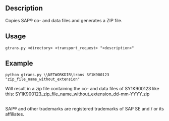 ## Description
Copies SAP® co- and data files and generates a ZIP file.

## Usage
```
gtrans.py <directory> <transport_request> "<description>"
```

## Example
```
python gtrans.py \\NETWORKDIR\trans SY1K900123 "zip_file_name_without_extension"
```
Will result in a zip file containing the co- and data files of SY1K900123 like this:
SY1K900123_zip_file_name_without_extension_dd-mm-YYYY.zip

##
SAP® and other trademarks are registered trademarks of SAP SE and / or its affiliates.
